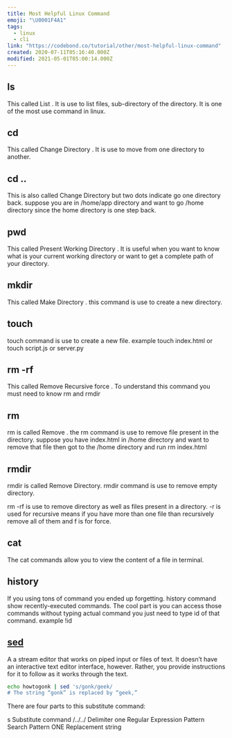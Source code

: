 ```yaml
---
title: Most Helpful Linux Command
emoji: "\U0001F4A1"
tags:
  - linux
  - cli
link: "https://codebond.co/tutorial/other/most-helpful-linux-command"
created: 2020-07-11T05:16:40.000Z
modified: 2021-05-01T05:00:14.000Z
---
```


## ls

This called List . It is use to list files, sub-directory of the directory. It is one of the most use command in linux.

## cd

This called Change Directory . It is use to move from one directory to another.

## cd ..

This is also called Change Directory but two dots indicate go one directory back. suppose you are in /home/app directory and want to go /home directory since the home directory is one step back.

## pwd

This called Present Working Directory . It is useful when you want to know what is your current working directory or want to get a complete path of your directory.

## mkdir

This called Make Directory . this command is use to create a new directory.

## touch

touch command is use to create a new file. example touch index.html or touch script.js or server.py

## rm -rf

This called Remove Recursive force . To understand this command you must need to know rm and rmdir

## rm

rm is called Remove . the rm command is use to remove file present in the directory. suppose you have index.html in /home directory and want to remove that file then got to the /home directory and run rm index.html

## rmdir

rmdir is called Remove Directory. rmdir command is use to remove empty directory.

rm -rf is use to remove directory as well as files present in a directory. -r is used for recursive means if you have more than one file than recursively remove all of them and f is for force.

## cat

The cat commands allow you to view the content of a file in terminal.

## history

If you using tons of command you ended up forgetting. history command show recently-executed commands. The cool part is you can access those commands without typing actual command you just need to type id of that command. example !id

## [sed](https://gist.github.com/ssstonebraker/6140154)

A a stream editor that works on piped input or files of text. It doesn’t have an interactive text editor interface, however. Rather, you provide instructions for it to follow as it works through the text.

```sh
echo howtogonk | sed 's/gonk/geek/
# The string “gonk” is replaced by “geek,”
```

There are four parts to this substitute command:

s Substitute command
/../../ Delimiter
one Regular Expression Pattern Search Pattern
ONE Replacement string
